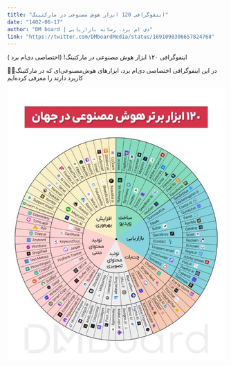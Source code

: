 ```yaml
---
title: "اینفوگرافی 120 ابزار هوش مصنوعی در مارکتینگ"
date: "1402-06-17"
author: "DM board | دی ام برد، رسانه بازاریابی"
link: "https://twitter.com/DMboardMedia/status/1691098306657824768"
---
```


اینفوگرافی ۱۲۰ ابزار هوش مصنوعی در مارکتینگ! (اختصاصی دی‌ام برد )

👌🏽در این اینفوگرافی اختصاصی دی‌ام برد، ابزارهای هوش‌مصنوعی‌ای که در مارکتینگ کاربرد دارند را معرفی کرده‌ایم

![اینفوگرافی 120 ابزار هوش مصنوعی در مارکتینگ](./Abzar-AI-Hoosh-Masnooei-Marketing.jpg)
